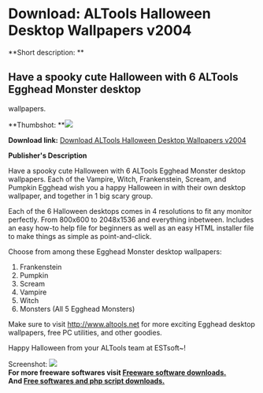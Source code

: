 # Download: ALTools Halloween Desktop Wallpapers v2004

**Short description: **

## Have a spooky cute Halloween with 6 ALTools Egghead Monster desktop
wallpapers.

  
**Thumbshot: **![](http://www.freewarefiles.com/screenshot/ALTDTW_Halloween_md.gif)   
  
**Download link:** [Download ALTools Halloween Desktop Wallpapers v2004](http://freesoftwares.boysofts.com/ALTools-Halloween-Desktop-Wallpapers-V_program_11709.html)  
  

**Publisher's Description**  
  

Have a spooky cute Halloween with 6 ALTools Egghead Monster desktop
wallpapers. Each of the Vampire, Witch, Frankenstein, Scream, and Pumpkin
Egghead wish you a happy Halloween in with their own desktop wallpaper, and
together in 1 big scary group.

Each of the 6 Halloween desktops comes in 4 resolutions to fit any monitor
perfectly. From 800x600 to 2048x1536 and everything inbetween. Includes an
easy how-to help file for beginners as well as an easy HTML installer file to
make things as simple as point-and-click.

Choose from among these Egghead Monster desktop wallpapers:

  1. Frankenstein
  2. Pumpkin
  3. Scream
  4. Vampire
  5. Witch
  6. Monsters (All 5 Egghead Monsters)

Make sure to visit http://www.altools.net for more exciting Egghead desktop
wallpapers, free PC utilities, and other goodies.

Happy Halloween from your ALTools team at ESTsoft~!

  
  
Screenshot: ![](http://www.freewarefiles.com/screenshot/ALTDTW_Halloween.gif)  
**For more freeware softwares visit [Freeware software downloads.](http://freesoftwares.boysofts.com/)**   
**And [Free softwares and php script downloads.](http://www.boysofts.com/)**

